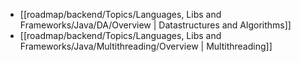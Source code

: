 - [[roadmap/backend/Topics/Languages, Libs and Frameworks/Java/DA/Overview | Datastructures and Algorithms]]
- [[roadmap/backend/Topics/Languages, Libs and Frameworks/Java/Multithreading/Overview | Multithreading]]